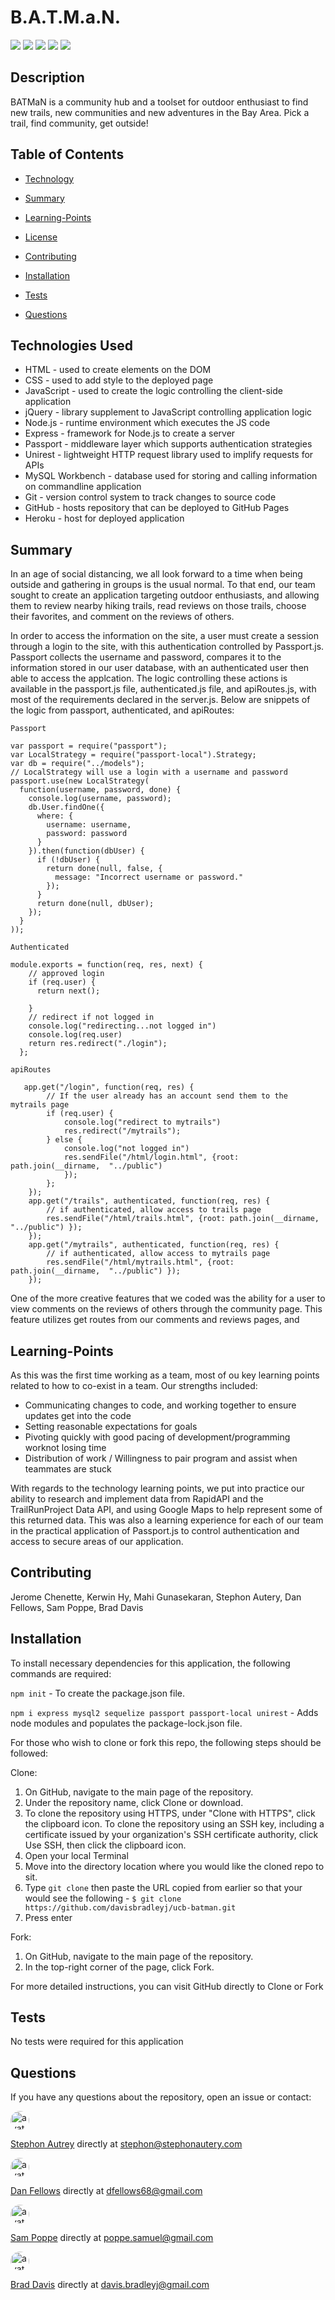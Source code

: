 # B.A.T.M.a.N.

[<img src="https://img.shields.io/badge/License-MIT-blue.svg">](https://opensource.org/licenses/MIT) [<img src="https://img.shields.io/badge/_ES_-_6_-green.svg">](https://tc39.es/ecma262/) [<img src=https://img.shields.io/badge/_JavaScript_-_ECMA6_-green.svg>](https://developer.mozilla.org/en-US/docs/Web/JavaScript) [<img src=https://img.shields.io/badge/_MySQL_-2.18.1_-orange.svg>](https://www.npmjs.com/package/mysql) [<img src=https://img.shields.io/badge/_Express_-_4.16.4-pink.svg>](https://www.npmjs.com/package/fs-extra)

## Description

BATMaN is a community hub and a toolset for outdoor enthusiast to find new trails, new communities and new adventures in the Bay Area.  Pick a trail, find community, get outside!

## Table of Contents

  * [Technology](#Technology)

  * [Summary](#Summary)

  * [Learning-Points](#Learning-Points)
  
  * [License](#License)
  
  * [Contributing](#Contributing)
  
  * [Installation](#Installation)
  
  * [Tests](#Tests)
  
  * [Questions](#Questions)

## Technologies Used
- HTML - used to create elements on the DOM
- CSS - used to add style to the deployed page
- JavaScript - used to create the logic controlling the client-side application
- jQuery - library supplement to JavaScript controlling application logic
- Node.js - runtime environment which executes the JS code
- Express - framework for Node.js to create a server
- Passport - middleware layer which supports authentication strategies
- Unirest - lightweight HTTP request library used to implify requests for APIs
- MySQL Workbench - database used for storing and calling information on commandline application
- Git - version control system to track changes to source code
- GitHub - hosts repository that can be deployed to GitHub Pages
- Heroku - host for deployed application

## Summary

In an age of social distancing, we all look forward to a time when being outside and gathering in groups is the usual normal.  To that end, our team sought to create an application targeting outdoor enthusiasts, and allowing them to review nearby hiking trails, read reviews on those trails, choose their favorites, and comment on the reviews of others.

In order to access the information on the site, a user must create a session through a login to the site, with this authentication controlled by Passport.js. Passport collects the username and password, compares it to the information stored in our user database, with an authenticated user then able to access the applcation.  The logic controlling these actions is available in the passport.js file, authenticated.js file, and apiRoutes.js, with most of the requirements declared in the server.js.  Below are snippets of the logic from passport, authenticated, and apiRoutes:

`Passport`
```
var passport = require("passport");
var LocalStrategy = require("passport-local").Strategy;
var db = require("../models");
// LocalStrategy will use a login with a username and password
passport.use(new LocalStrategy(
  function(username, password, done) {
    console.log(username, password);
    db.User.findOne({
      where: {
        username: username,
        password: password
      }
    }).then(function(dbUser) {
      if (!dbUser) {
        return done(null, false, {
          message: "Incorrect username or password."
        });
      }
      return done(null, dbUser);
    });
  }
));
```

`Authenticated`
```
module.exports = function(req, res, next) {
    // approved login
    if (req.user) {      
      return next();

    }
    // redirect if not logged in
    console.log("redirecting...not logged in")
    console.log(req.user)
    return res.redirect("./login");
  };
```

`apiRoutes`
```
   app.get("/login", function(req, res) {
        // If the user already has an account send them to the mytrails page
        if (req.user) { 
            console.log("redirect to mytrails")
            res.redirect("/mytrails"); 
        } else {
            console.log("not logged in")
            res.sendFile("/html/login.html", {root: path.join(__dirname,  "../public") 
            });
        };
    });
    app.get("/trails", authenticated, function(req, res) {
        // if authenticated, allow access to trails page
        res.sendFile("/html/trails.html", {root: path.join(__dirname,  "../public") });
    });
    app.get("/mytrails", authenticated, function(req, res) {
        // if authenticated, allow access to mytrails page        
        res.sendFile("/html/mytrails.html", {root: path.join(__dirname,  "../public") });
    });
```

One of the more creative features that we coded was the ability for a user to view comments on the reviews of others through the community page.  This feature utilizes get routes from our comments and reviews pages, and  

## Learning-Points

As this was the first time working as a team, most of ou key learning points related to how to co-exist in a team.  Our strengths included:
- Communicating changes to code, and working together to ensure updates get into the code
- Setting reasonable expectations for goals
- Pivoting quickly with good pacing of development/programming worknot losing time
- Distribution of work / Willingness to pair program and assist when teammates are stuck

With regards to the technology learning points, we put into practice our ability to research and implement data from RapidAPI and the TrailRunProject Data API, and using Google Maps to help represent some of this returned data.  This was also a learning experience for each of our team in the practical application of Passport.js to control authentication and access to secure areas of our application. 

## Contributing

Jerome Chenette, Kerwin Hy, Mahi Gunasekaran, Stephon Autery, Dan Fellows, Sam Poppe, Brad Davis

## Installation

To install necessary dependencies for this application, the following commands are required:

`npm init` - To create the package.json file.

`npm i express mysql2 sequelize passport passport-local unirest` - Adds node modules and populates the package-lock.json file.

For those who wish to clone or fork this repo, the following steps should be followed:

Clone:
1) On GitHub, navigate to the main page of the repository.
2) Under the repository name, click Clone or download.
3) To clone the repository using HTTPS, under "Clone with HTTPS", click the clipboard icon. To clone the repository using an SSH key, including a certificate issued by your organization's SSH certificate authority, click Use SSH, then click the clipboard icon.
4) Open your local Terminal
5) Move into the directory location where you would like the cloned repo to sit.
6) Type `git clone` then paste the URL copied from earlier so that your would see the following - `$ git clone https://github.com/davisbradleyj/ucb-batman.git`
7) Press enter

Fork:
1) On GitHub, navigate to the main page of the repository.
2) In the top-right corner of the page, click Fork.

For more detailed instructions, you can visit GitHub directly to <a herf="https://help.github.com/en/github/creating-cloning-and-archiving-repositories/cloning-a-repository">Clone</a> or <a herf="https://help.github.com/en/github/getting-started-with-github/fork-a-repo">Fork</a>

## Tests

No tests were required for this application

## Questions

If you have any questions about the repository, open an issue or contact:

<img src="https://avatars1.githubusercontent.com/u/57854409?v=4" alt="avatar" style="border-radius: 16px" width="30">

[Stephon Autrey](https://github.com/stephonautery) directly at stephon@stephonautery.com

<img src="https://avatars2.githubusercontent.com/u/57814329?v=4" alt="avatar" style="border-radius: 16px" width="30">

[Dan Fellows](https://github.com/dfel08) directly at dfellows68@gmail.com

<img src="https://avatars3.githubusercontent.com/u/60407759?v=4" alt="avatar" style="border-radius: 16px" width="30">

[Sam Poppe](https://github.com/popsizzle) directly at poppe.samuel@gmail.com

<img src="https://avatars3.githubusercontent.com/u/61176147?v=4" alt="avatar" style="border-radius: 16px" width="30">

[Brad Davis](https://github.com/davisbradleyj) directly at davis.bradleyj@gmail.com

 

 

 

 